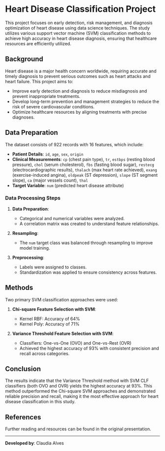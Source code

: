 # Heart Disease Classification Project

This project focuses on early detection, risk management, and diagnosis optimization of heart disease using data science techniques. The study utilizes various support vector machine (SVM) classification methods to achieve high accuracy in heart disease diagnosis, ensuring that healthcare resources are efficiently utilized.

## Background

Heart disease is a major health concern worldwide, requiring accurate and timely diagnosis to prevent serious outcomes such as heart attacks and heart failure. This project aims to:

- Improve early detection and diagnosis to reduce misdiagnosis and prevent inappropriate treatments.
- Develop long-term prevention and management strategies to reduce the risk of severe cardiovascular conditions.
- Optimize healthcare resources by aligning treatments with precise diagnoses.

## Data Preparation

The dataset consists of 922 records with 16 features, which include:

- **Patient Details**: `id`, `age`, `sex`, `origin`
- **Clinical Measurements**: `cp` (chest pain type), `tr`, `estbps` (resting blood pressure), `chol` (serum cholesterol), `fbs` (fasting blood sugar), `restecg` (electrocardiographic results), `thalach` (max heart rate achieved), `exang` (exercise-induced angina), `oldpeak` (ST depression), `slope` (ST segment slope), `ca` (major vessels count), `thal`
- **Target Variable**: `num` (predicted heart disease attribute)

### Data Processing Steps

1. **Data Preparation**:
   - Categorical and numerical variables were analyzed.
   - A correlation matrix was created to understand feature relationships.
   
2. **Resampling**:
   - The `num` target class was balanced through resampling to improve model training.

3. **Preprocessing**:
   - Labels were assigned to classes.
   - Standardization was applied to ensure consistency across features.

## Methods

Two primary SVM classification approaches were used:

1. **Chi-square Feature Selection with SVM**:
   - Kernel RBF: Accuracy of 64%
   - Kernel Poly: Accuracy of 71%

2. **Variance Threshold Feature Selection with SVM**:
   - Classifiers: One-vs-One (OVO) and One-vs-Rest (OVR)
   - Achieved the highest accuracy of 93% with consistent precision and recall across categories.

## Conclusion

The results indicate that the Variance Threshold method with SVM CLF classifiers (both OVO and OVR) yields the highest accuracy at 93%. This method outperformed the Chi-square SVM approaches and demonstrated reliable precision and recall, making it the most effective approach for heart disease classification in this study.

## References

Further reading and resources can be found in the original presentation.

---

**Developed by**: Claudia Alves
